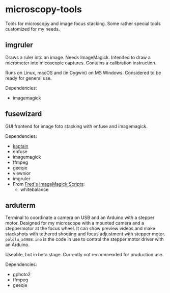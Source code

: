 # microscopy-tools

Tools for microscopy and image focus stacking.
Some rather special tools customized for my needs.

## imgruler

Draws a ruler into an image. Needs ImageMagick.
Intended to draw a micrometer into micoscopic captures.
Contains a calibration instruction.

Runs on Linux, macOS and (in Cygwin) on MS Windows.
Considered to be ready for general use.

Dependencies:
 - imagemagick

## fusewizard

GUI frontend for image foto stacking with enfuse and imagemagick. 

Dependencies: 
 - [kaptain](https://github.com/mviereck/kaptain)
 - enfuse
 - imagemagick
 - ffmpeg
 - geeqie
 - viewnior
 - imgruler
 - From [Fred's ImageMagick Scripts](http://www.fmwconcepts.com/imagemagick/index.php):
   - whitebalance

## arduterm

Terminal to coordinate a camera on USB and an Arduino with a stepper motor. 
Designed for my microscope with a mounted camera and a steppermotor at the focus wheel.
It can show preview videos and make stackshots with tethered shooting and focus adjustment with stepper motor.
`pololu_a4988.ino` is the code in use to control the stepper motor driver with an Arduino.

Useable, but in beta stage. Currently not recommended for production use.

Dependencies:
 - gphoto2
 - ffmpeg
 - geeqie
